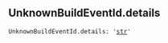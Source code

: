 

## UnknownBuildEventId.details

<pre class="language-python"><code><span class="source python"><span class="meta qualified-name python"><span class="meta generic-name python">UnknownBuildEventId</span><span class="punctuation accessor dot python">.</span><span class="meta generic-name python">details</span></span><span class="punctuation separator annotation variable python">:</span> <span class="meta string python"><span class="string quoted single python"><span class="punctuation definition string begin python">&#39;</span></span></span><span class="meta string python"><span class="string quoted single python"><a href="/lib/str">str</a><span class="punctuation definition string end python">&#39;</span></span></span></span></code></pre>
